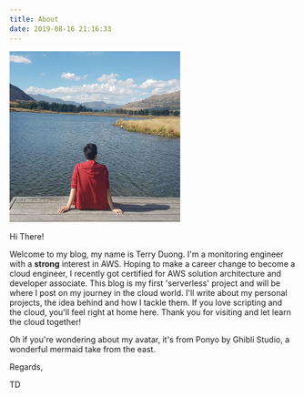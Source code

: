 ```yaml
---
title: About
date: 2019-08-16 21:16:33
---
```

<img src="./index/me.jpg" width="300" height="300">

Hi There!

Welcome to my blog, my name is Terry Duong. I'm a monitoring engineer with a **strong** interest in AWS. Hoping to make a career change to become a cloud engineer, I recently got certified for AWS solution architecture and developer associate. This blog is my first 'serverless' project and will be where I post on my journey in the cloud world. I'll write about my personal projects, the idea behind and how I tackle them. If you love scripting and the cloud, you'll feel right at home here. Thank you for visiting and let learn the cloud together!

Oh if you're wondering about my avatar, it's from Ponyo by Ghibli Studio, a wonderful mermaid take from the east.

Regards,

TD
